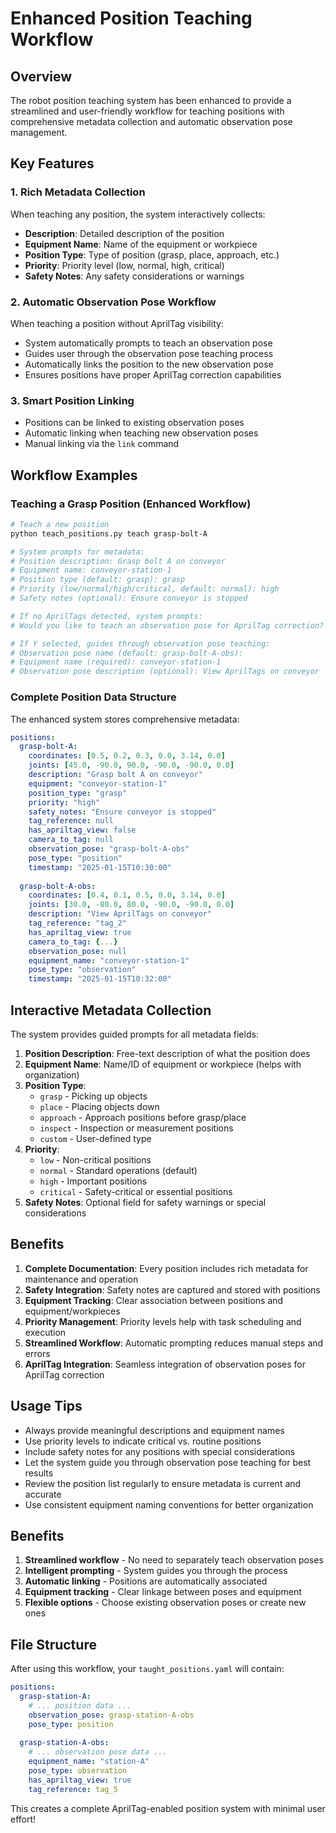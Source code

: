 # Enhanced Position Teaching Workflow

## Overview

The robot position teaching system has been enhanced to provide a streamlined and user-friendly workflow for teaching positions with comprehensive metadata collection and automatic observation pose management.

## Key Features

### 1. Rich Metadata Collection
When teaching any position, the system interactively collects:
- **Description**: Detailed description of the position
- **Equipment Name**: Name of the equipment or workpiece
- **Position Type**: Type of position (grasp, place, approach, etc.)
- **Priority**: Priority level (low, normal, high, critical)
- **Safety Notes**: Any safety considerations or warnings

### 2. Automatic Observation Pose Workflow
When teaching a position without AprilTag visibility:
- System automatically prompts to teach an observation pose
- Guides user through the observation pose teaching process
- Automatically links the position to the new observation pose
- Ensures positions have proper AprilTag correction capabilities

### 3. Smart Position Linking
- Positions can be linked to existing observation poses
- Automatic linking when teaching new observation poses
- Manual linking via the `link` command

## Workflow Examples

### Teaching a Grasp Position (Enhanced Workflow)

```bash
# Teach a new position
python teach_positions.py teach grasp-bolt-A

# System prompts for metadata:
# Position description: Grasp bolt A on conveyor
# Equipment name: conveyor-station-1
# Position type (default: grasp): grasp
# Priority (low/normal/high/critical, default: normal): high
# Safety notes (optional): Ensure conveyor is stopped

# If no AprilTags detected, system prompts:
# Would you like to teach an observation pose for AprilTag correction? (Y/N)

# If Y selected, guides through observation pose teaching:
# Observation pose name (default: grasp-bolt-A-obs): 
# Equipment name (required): conveyor-station-1
# Observation pose description (optional): View AprilTags on conveyor
```

### Complete Position Data Structure

The enhanced system stores comprehensive metadata:

```yaml
positions:
  grasp-bolt-A:
    coordinates: [0.5, 0.2, 0.3, 0.0, 3.14, 0.0]
    joints: [45.0, -90.0, 90.0, -90.0, -90.0, 0.0]
    description: "Grasp bolt A on conveyor"
    equipment: "conveyor-station-1"
    position_type: "grasp"
    priority: "high"
    safety_notes: "Ensure conveyor is stopped"
    tag_reference: null
    has_apriltag_view: false
    camera_to_tag: null
    observation_pose: "grasp-bolt-A-obs"
    pose_type: "position"
    timestamp: "2025-01-15T10:30:00"
    
  grasp-bolt-A-obs:
    coordinates: [0.4, 0.1, 0.5, 0.0, 3.14, 0.0]
    joints: [30.0, -80.0, 80.0, -90.0, -90.0, 0.0]
    description: "View AprilTags on conveyor"
    tag_reference: "tag_2"
    has_apriltag_view: true
    camera_to_tag: {...}
    observation_pose: null
    equipment_name: "conveyor-station-1"
    pose_type: "observation"
    timestamp: "2025-01-15T10:32:00"
```

## Interactive Metadata Collection

The system provides guided prompts for all metadata fields:

1. **Position Description**: Free-text description of what the position does
2. **Equipment Name**: Name/ID of equipment or workpiece (helps with organization)
3. **Position Type**: 
   - `grasp` - Picking up objects
   - `place` - Placing objects down
   - `approach` - Approach positions before grasp/place
   - `inspect` - Inspection or measurement positions
   - `custom` - User-defined type
4. **Priority**: 
   - `low` - Non-critical positions
   - `normal` - Standard operations (default)
   - `high` - Important positions
   - `critical` - Safety-critical or essential positions
5. **Safety Notes**: Optional field for safety warnings or special considerations

## Benefits

1. **Complete Documentation**: Every position includes rich metadata for maintenance and operation
2. **Safety Integration**: Safety notes are captured and stored with positions
3. **Equipment Tracking**: Clear association between positions and equipment/workpieces
4. **Priority Management**: Priority levels help with task scheduling and execution
5. **Streamlined Workflow**: Automatic prompting reduces manual steps and errors
6. **AprilTag Integration**: Seamless integration of observation poses for AprilTag correction

## Usage Tips

- Always provide meaningful descriptions and equipment names
- Use priority levels to indicate critical vs. routine positions
- Include safety notes for any positions with special considerations
- Let the system guide you through observation pose teaching for best results
- Review the position list regularly to ensure metadata is current and accurate
- Use consistent equipment naming conventions for better organization

## Benefits

1. **Streamlined workflow** - No need to separately teach observation poses
2. **Intelligent prompting** - System guides you through the process
3. **Automatic linking** - Positions are automatically associated
4. **Equipment tracking** - Clear linkage between poses and equipment
5. **Flexible options** - Choose existing observation poses or create new ones

## File Structure

After using this workflow, your `taught_positions.yaml` will contain:

```yaml
positions:
  grasp-station-A:
    # ... position data ...
    observation_pose: grasp-station-A-obs
    pose_type: position
    
  grasp-station-A-obs:
    # ... observation pose data ...
    equipment_name: "station-A"
    pose_type: observation
    has_apriltag_view: true
    tag_reference: tag_5
```

This creates a complete AprilTag-enabled position system with minimal user effort!